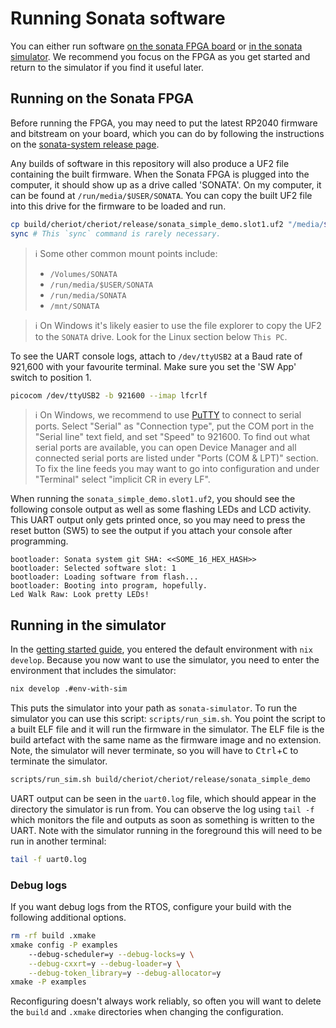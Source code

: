 # Running Sonata software

You can either run software [on the sonata FPGA board](#running-on-the-sonata-fpga) or [in the sonata simulator](#running-in-the-simulator).
We recommend you focus on the FPGA as you get started and return to the simulator if you find it useful later.

## Running on the Sonata FPGA

Before running the FPGA, you may need to put the latest RP2040 firmware and bitstream on your board, which you can do by following the instructions on the [sonata-system release page][].

[sonata-system release page]: https://github.com/lowRISC/sonata-system/releases

Any builds of software in this repository will also produce a UF2 file containing the built firmware.
When the Sonata FPGA is plugged into the computer, it should show up as a drive called 'SONATA'.
On my computer, it can be found at `/run/media/$USER/SONATA`.
You can copy the built UF2 file into this drive for the firmware to be loaded and run.

```sh
cp build/cheriot/cheriot/release/sonata_simple_demo.slot1.uf2 "/media/$USER/SONATA/"
sync # This `sync` command is rarely necessary.
```

> ℹ️  Some other common mount points include:
> - `/Volumes/SONATA`
> - `/run/media/$USER/SONATA`
> - `/run/media/SONATA`
> - `/mnt/SONATA`

> ℹ️  On Windows it's likely easier to use the file explorer to copy the UF2 to the `SONATA` drive.
> Look for the Linux section below `This PC`.

To see the UART console logs, attach to `/dev/ttyUSB2` at a Baud rate of 921,600 with your favourite terminal.
Make sure you set the 'SW App' switch to position 1.

```sh
picocom /dev/ttyUSB2 -b 921600 --imap lfcrlf
```

> ℹ️  On Windows, we recommend to use [PuTTY](https://www.putty.org/) to connect to serial ports.
> Select "Serial" as "Connection type", put the COM port in the "Serial line" text field, and set "Speed" to 921600.
> To find out what serial ports are available, you can open Device Manager and all connected serial ports are listed under "Ports (COM & LPT)" section.
> To fix the line feeds you may want to go into configuration and under "Terminal" select "implicit CR in every LF".

When running the `sonata_simple_demo.slot1.uf2`, you should see the following console output as well as some flashing LEDs and LCD activity.
This UART output only gets printed once, so you may need to press the reset button (SW5) to see the output if you attach your console after programming.

```
bootloader: Sonata system git SHA: <<SOME_16_HEX_HASH>>
bootloader: Selected software slot: 1
bootloader: Loading software from flash...
bootloader: Booting into program, hopefully.
Led Walk Raw: Look pretty LEDs!
```

## Running in the simulator

In the [getting started guide][], you entered the default environment with `nix develop`.
Because you now want to use the simulator, you need to enter the environment that includes the simulator:

```sh
nix develop .#env-with-sim
```

[getting started guide]: ../getting-started.md

This puts the simulator into your path as `sonata-simulator`.
To run the simulator you can use this script: `scripts/run_sim.sh`.
You point the script to a built ELF file and it will run the firmware in the simulator.
The ELF file is the build artefact with the same name as the firmware image and no extension.
Note, the simulator will never terminate, so you will have to <kbd>Ctrl</kbd>+<kbd>C</kbd> to terminate the simulator.

```sh
scripts/run_sim.sh build/cheriot/cheriot/release/sonata_simple_demo
```

UART output can be seen in the `uart0.log` file, which should appear in the directory the simulator is run from.
You can observe the log using `tail -f` which monitors the file and outputs as soon as something is written to the UART.
Note with the simulator running in the foreground this will need to be run in another terminal:

```sh
tail -f uart0.log
```

### Debug logs

If you want debug logs from the RTOS, configure your build with the following additional options.

```sh
rm -rf build .xmake
xmake config -P examples
    --debug-scheduler=y --debug-locks=y \
    --debug-cxxrt=y --debug-loader=y \
    --debug-token_library=y --debug-allocator=y
xmake -P examples
```

Reconfiguring doesn't always work reliably, so often you will want to delete the `build` and `.xmake` directories when changing the configuration.
